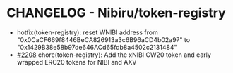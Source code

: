 # CHANGELOG - Nibiru/token-registry

- hotfix(token-registry): reset WNIBI address from
"0x0CaCF669f8446BeCA826913a3c6B96aCD4b02a97" to
"0x1429B38e58b97de646ACd65fdb8a4502c2131484"
- [#2208](https://github.com/NibiruChain/nibiru/pull/2208) chore(token-registry): Add the xNIBI CW20 token and early wrapped ERC20 tokens for NIBI and AXV
